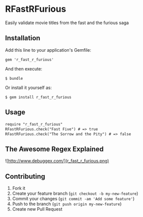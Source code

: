 # RFastRFurious

Easily validate movie titles from the fast and the furious saga

## Installation

Add this line to your application's Gemfile:

    gem 'r_fast_r_furious'

And then execute:

    $ bundle

Or install it yourself as:

    $ gem install r_fast_r_furious

## Usage

    require "r_fast_r_furious"
    RFastRFurious.check("Fast Five") # => true
    RFastRFurious.check("The Sorrow and the Pity") # => false

## The Awesome Regex Explained

![http://www.debuggex.com/](r_fast_r_furious.png)

## Contributing

1. Fork it
2. Create your feature branch (`git checkout -b my-new-feature`)
3. Commit your changes (`git commit -am 'Add some feature'`)
4. Push to the branch (`git push origin my-new-feature`)
5. Create new Pull Request
